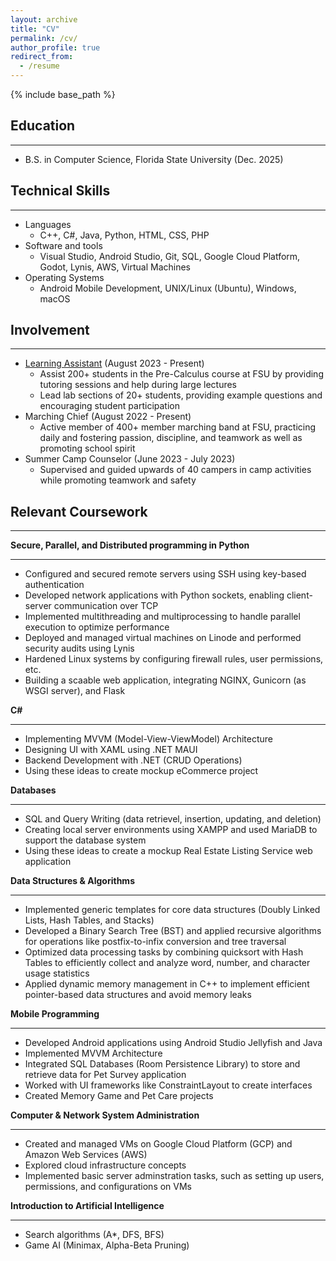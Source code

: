 ```yaml
---
layout: archive
title: "CV"
permalink: /cv/
author_profile: true
redirect_from:
  - /resume
---
```


{% include base_path %}

## Education

---

* B.S. in Computer Science, Florida State University (Dec. 2025)

## Technical Skills

---

* Languages
  * C++, C#, Java, Python, HTML, CSS, PHP
* Software and tools
  * Visual Studio, Android Studio, Git, SQL, Google Cloud Platform, Godot, Lynis, AWS, Virtual Machines
* Operating Systems
  * Android Mobile Development, UNIX/Linux (Ubuntu), Windows, macOS
  
## Involvement

---

* <ins>Learning Assistant</ins> (August 2023 - Present)
  * Assist 200+ students in the Pre-Calculus course at FSU by providing tutoring sessions and help during large lectures
  * Lead lab sections of 20+ students, providing example questions and encouraging student participation
* Marching Chief (August 2022 - Present)
  * Active member of 400+ member marching band at FSU, practicing daily and fostering passion, discipline, and teamwork as well as promoting school spirit
* Summer Camp Counselor (June 2023 - July 2023)
  * Supervised and guided upwards of 40 campers in camp activities while promoting teamwork and safety

## Relevant Coursework

---

**Secure, Parallel, and Distributed programming in Python**

---

  * Configured and secured remote servers using SSH using key-based authentication
  * Developed network applications with Python sockets, enabling client-server communication over TCP
  * Implemented multithreading and multiprocessing to handle parallel execution to optimize performance
  * Deployed and managed virtual machines on Linode and performed security audits using Lynis
  * Hardened Linux systems by configuring firewall rules, user permissions, etc.
  * Building a scaable web application, integrating NGINX, Gunicorn (as WSGI server), and Flask

**C#**

---

  * Implementing MVVM (Model-View-ViewModel) Architecture
  * Designing UI with XAML using .NET MAUI
  * Backend Development with .NET (CRUD Operations)
  * Using these ideas to create mockup eCommerce project

**Databases**

---

  * SQL and Query Writing (data retrievel, insertion, updating, and deletion)
  * Creating local server environments using XAMPP and used MariaDB to support the database system
  * Using these ideas to create a mockup Real Estate Listing Service web application

**Data Structures & Algorithms**

---

  * Implemented generic templates for core data structures (Doubly Linked Lists, Hash Tables, and Stacks)
  * Developed a Binary Search Tree (BST) and applied recursive algorithms for operations like postfix-to-infix conversion and tree traversal
  * Optimized data processing tasks by combining quicksort with Hash Tables to efficiently collect and analyze word, number, and character usage statistics
  * Applied dynamic memory management in C++ to implement efficient pointer-based data structures and avoid memory leaks

**Mobile Programming**

---

  * Developed Android applications using Android Studio Jellyfish and Java
  * Implemented MVVM Architecture
  * Integrated SQL Databases (Room Persistence Library) to store and retrieve data for Pet Survey application
  * Worked with UI frameworks like ConstraintLayout to create interfaces
  * Created Memory Game and Pet Care projects

**Computer & Network System Administration**

---

  * Created and managed VMs on Google Cloud Platform (GCP) and Amazon Web Services (AWS)
  * Explored cloud infrastructure concepts
  * Implemented basic server adminstration tasks, such as setting up users, permissions, and configurations on VMs

**Introduction to Artificial Intelligence**

---

  * Search algorithms (A*, DFS, BFS)
  * Game AI (Minimax, Alpha-Beta Pruning)